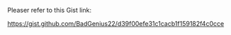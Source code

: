 Pleaser refer to this Gist link: 

https://gist.github.com/BadGenius22/d39f00efe31c1cacb1f159182f4c0cce